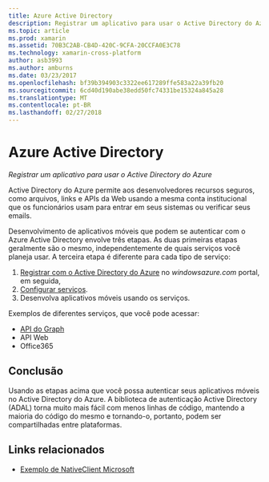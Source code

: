 ```yaml
---
title: Azure Active Directory
description: Registrar um aplicativo para usar o Active Directory do Azure
ms.topic: article
ms.prod: xamarin
ms.assetid: 70B3C2AB-CB4D-420C-9CFA-20CCFA0E3C78
ms.technology: xamarin-cross-platform
author: asb3993
ms.author: amburns
ms.date: 03/23/2017
ms.openlocfilehash: bf39b394903c3322ee617289ffe583a22a39fb20
ms.sourcegitcommit: 6cd40d190abe38edd50fc74331be15324a845a28
ms.translationtype: MT
ms.contentlocale: pt-BR
ms.lasthandoff: 02/27/2018
---
```

# <a name="azure-active-directory"></a>Azure Active Directory

_Registrar um aplicativo para usar o Active Directory do Azure_

Active Directory do Azure permite aos desenvolvedores recursos seguros, como arquivos, links e APIs da Web usando a mesma conta institucional que os funcionários usam para entrar em seus sistemas ou verificar seus emails.

Desenvolvimento de aplicativos móveis que podem se autenticar com o Azure Active Directory envolve três etapas.
As duas primeiras etapas geralmente são o mesmo, independentemente de quais serviços você planeja usar. A terceira etapa é diferente para cada tipo de serviço:

  1. [Registrar com o Active Directory do Azure](~/cross-platform/data-cloud/active-directory/get-started/register.md) no *windowsazure.com* portal, em seguida,
  2. [Configurar serviços](~/cross-platform/data-cloud/active-directory/get-started/configure.md).
  3. Desenvolva aplicativos móveis usando os serviços.

Exemplos de diferentes serviços, que você pode acessar:

- [API do Graph](~/cross-platform/data-cloud/active-directory/graph.md)
- API Web
- Office365


## <a name="conclusion"></a>Conclusão

Usando as etapas acima que você possa autenticar seus aplicativos móveis no Active Directory do Azure. A biblioteca de autenticação Active Directory (ADAL) torna muito mais fácil com menos linhas de código, mantendo a maioria do código do mesmo e tornando-o, portanto, podem ser compartilhadas entre plataformas.



## <a name="related-links"></a>Links relacionados

- [Exemplo de NativeClient Microsoft](https://github.com/AzureADSamples/NativeClient-MultiTarget-DotNet)
